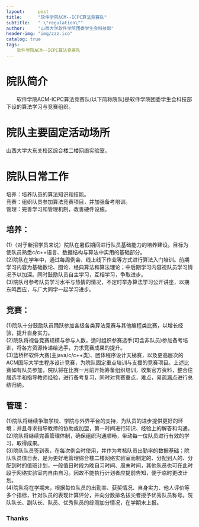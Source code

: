 ```yaml
---
layout:     post
title:      "软件学院ACM--ICPC算法竞赛队"
subtitle:   " \"regulation\""
author:     "山西大学软件学院团委学生会科技部"
header-img: "img/zzz.ico"
catalog: true
tags:
    软件学院ACM--ICPC算法竞赛队
---
```


# 院队简介
&emsp;&emsp;软件学院ACM-ICPC算法竞赛队(以下简称院队)是软件学院团委学生会科技部下设的算法学习与竞赛组织。


# 院队主要固定活动场所
山西大学大东关校区综合楼二楼网络实验室。


# 院队日常工作
培养：培养队员的算法知识和技能。<br />
竞赛：组织队员参加算法竞赛项目，并加强备考培训。<br />
管理：完善学习和管理机制，改善硬件设施。<br />

## 培养：
(1)（对于新招学员来说）院队在暑假期间进行队员基础能力的培养建设。目标为使队员熟悉c/c++语言、数据结构与算法中实用的基础部分。<br /> 
(2)院队在学年中，通过每周例会、线上线下作业等方式进行算法入门培训。前期学习内容为基础数论、图论、经典算法和算法理论；中后期学习内容视队员学习情况予以加深。同时鼓励队员自主学习，互相学习，争取进步。<br />
(3)院队可参考队员学习水平与热情的情况，不定时举办算法学习公开讲座，以期东鸣西应，与广大同学一起学习进步。<br />

## 竞赛：
(1)院队十分鼓励队员踊跃参加各级各类算法竞赛与其他编程类比赛，以增长经验，提升自身实力。  
(2)院队将视各竞赛规模与参与人数，适时组织参赛选手(可含非队员)参加备考培训，将各方资源传递给选手，力求竞赛成果的提升。  
(3)蓝桥杯软件大赛(主java/c/c++类)、团体程序设计天梯赛，以及更高层次的ACM国际大学生程序设计竞赛，为院队固定重点培训与支援的竞赛项目。上述比赛如有队员参加，院队将在比赛一月前开始筹备组织培训，收集官方资料，整合往届选手和指导教师经验，进行备考复习，同时对竞赛重点，难点，易疏漏点进行总结归纳。

## 管理：
(1)院队将继续争取学校、学院与外界平台的支持，为队员的进步提供更好的环境；并且寻求指导教师的协助或加盟，第一时间进行知识、经验上的解答和沟通。<br />
(2)院队将继续完善管理体制，确保组织沟通顺畅，带动每一位队员进行有效的学习，取得成果。<br />
(3)院队队员签到表，在每次例会时使用，并作为考核队员出勤率的数据基础；院队队员值日表，是为更好地管理综合楼二楼网络实验室而制定的、分配到人的、分配到时的值班计划，一般值日时段为晚自习时间、周末时间，其他队员也可在此时段于网络实验室内自由自习。因故不能执行计划者应提前告知，便于临时更改计划。<br />
(4)院队将在学期末，根据每位队员的出勤率、获奖情况、自身实力、他人评价等多个指标，针对队员的表现计算评分，并向分数排名拔尖者授予优秀队员称号。院队队长、副队长、队员、优秀队员的综测加分情况，在学期末上报。<br />



### Thanks


